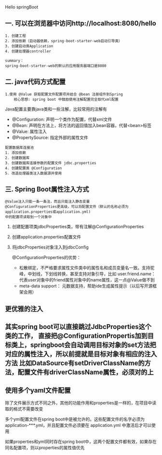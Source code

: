 Hello springBoot

## 一. 可以在浏览器中访问http://localhost:8080/hello 

    1. 创建工程
    2. 添加依赖（启动器依赖，spring-boot-starter-web启动引导类）
    3. 创建启动类Application
    4. 创建处理器controller

    summary：
    spring-boot-starter-web的默认的应用服务器端口是8080

## 二. java代码方式配置
    
    1.使用 @Value 获取配置文件配置项并结合 @bean 注册组件到Spring
        核心思想: spring boot 中鼓励使用注解配置完全取代xml配置
    
   Java配置主要靠java类和一些注解，比较常用的注解有
   
   * @Configuration: 声明一个类作为配置，代替xml文件
   * @Bean: 声明在方法上，将方法的返回值加入bean容器，代替\<bean>标签
   * @Value: 属性注入
   * @PropertySource: 指定外部的属性文件

    配置数据库连接池
    1. 添加依赖
    2. 创建数据库
    3. 创建数据库连接参数的配置文件 jdbc.properties
    4. 创建配置类 @Configuration
    5. 改造处理器类注入数据源并使用
## 三. Spring Boot属性注入方式
    
    @Value注入只能一条一条注，而且只能注入静态变量
    @ConfigurationProperties更高级，可以将配置文件（默认的名称必须为application.properties或application.yml)
    中的配置项读取到一个对象中
    
1. 创建配置项类jdbcProperties类，带有注解@ConfigurationProperties
2. 创建application.properties配置文件
3. 将jdbcProperties对象注入到jdbcConfig

    @ConfigurationProperties的优势：
    * 松散绑定，不严格要求属性文件类中的属性名和成员变量名一致。支持驼峰，中划线，下划线转换，甚至支持对象引导，比如 user.friend.name：代表user对象中的friend属性对象中的name属性，这一点@Value做不到
    * meta-data support： 元数据支持，帮助ide生成属性提示（以后写开源框架会用）

更优雅的注入
---
其实spring boot可以直接跳过JdbcProperties这个类的工作， 直接把@ConfigurationPropertis加到目标类上，springboot会自动调用目标对象的set方法把对应的属性注入，所以前提就是目标对象有相应的注入方法
比如DataSource有setDriverClassName的方法，配置文件有driverClassName属性，必须对的上
---
使用多个yaml文件配置
---
除了文件展示方式不同之外，其他的功能作用和properties是一样的，在项目中读取的格式不需要改变

多个yml配置文件在spring boot中是被允许的。这些配置文件的名字必须为 application-***.yml，并且配置文件必须要在 application.yml 中激活后才可以使用

如果properties和yml同时存在spring boot中，这两个配置文件都有效，如果存在同名配置项，则以properties的属性值优先